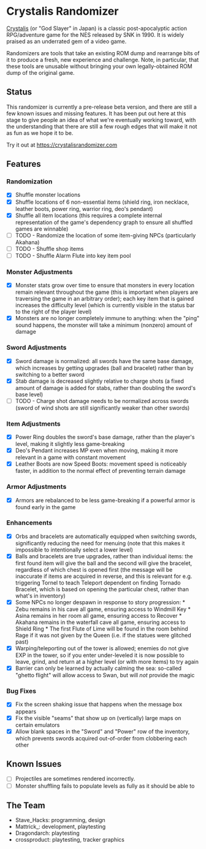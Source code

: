 # Crystalis Randomizer

[Crystalis] (or "God Slayer" in Japan) is a classic post-apocalyptic action
RPG/adventure game for the NES released by SNK in 1990.  It is widely praised as
an underrated gem of a video game.

Randomizers are tools that take an existing ROM dump and rearrange bits of it to
produce a fresh, new experience and challenge.  Note, in particular, that these
tools are unusable without bringing your own legally-obtained ROM dump of the
original game.

[Crystalis]: https://en.wikipedia.org/wiki/Crystalis

## Status

This randomizer is currently a pre-release beta version, and there are
still a few known issues and missing features.  It has been put out here
at this stage to give people an idea of what we're eventually working
toward, with the understanding that there are still a few rough edges that
will make it not as fun as we hope it to be.

Try it out at https://crystalisrandomizer.com

## Features

### Randomization

* [x] Shuffle monster locations
* [x] Shuffle locations of 6 non-essential items (shield ring, iron necklace,
      leather boots, power ring, warrior ring, deo's pendant)
* [x] Shuffle all item locations (this requires a complete internal representation
      of the game's dependency graph to ensure all shuffled games are winnable)
* [ ] TODO - Randomize the location of some item-giving NPCs (particularly Akahana)
* [ ] TODO - Shuffle shop items
* [ ] TODO - Shuffle Alarm Flute into key item pool

### Monster Adjustments

* [x] Monster stats grow over time to ensure that monsters in every location
      remain relevant throughout the game (this is important when players are
      traversing the game in an arbitrary order); each key item that is gained
      increases the difficulty level (which is currently visible in the status bar
      to the right of the player level)
* [x] Monsters are no longer completely immune to anything: when the "ping" sound
      happens, the monster will take a minimum (nonzero) amount of damage

### Sword Adjustments

* [x] Sword damage is normalized: all swords have the same base damage, which
      increases by getting upgrades (ball and bracelet) rather than by switching
      to a better sword
* [x] Stab damage is decreased slightly relative to charge shots (a fixed amount
      of damage is added for stabs, rather than doubling the sword's base level)
* [ ] TODO - Charge shot damage needs to be normalized across swords (sword of wind shots
      are still significantly weaker than other swords)

### Item Adjustments

* [x] Power Ring doubles the sword's base damage, rather than the player's level,
      making it slightly less game-breaking
* [x] Deo's Pendant increases MP even when moving, making it more relevant in a
      game with constant movement
* [x] Leather Boots are now Speed Boots: movement speed is noticeably faster, in
      addition to the normal effect of preventing terrain damage

### Armor Adjustments

* [x] Armors are rebalanced to be less game-breaking if a powerful armor is
      found early in the game

### Enhancements

* [x] Orbs and bracelets are automatically equipped when switching swords,
      significantly reducing the need for menuing (note that this makes it
      impossible to intentionally select a lower level)
* [x] Balls and bracelets are true upgrades, rather than individual items: the
      first found item will give the ball and the second will give the bracelet,
      regardless of which chest is opened first (the message will be inaccurate
      if items are acquired in reverse, and this is relevant for e.g. triggering
      Tornel to teach Teleport dependent on finding Tornado Bracelet, which is
      based on opening the particular chest, rather than what's in inventory)
* [x] Some NPCs no longer despawn in response to story progression:
      * Zebu remains in his cave all game, ensuring access to Windmill Key
      * Asina remains in her room all game, ensuring access to Recover
      * Akahana remains in the waterfall cave all game, ensuring access to
        Shield Ring
      * The first Flute of Lime will be found in the room behind Rage if it was
        not given by the Queen (i.e. if the statues were glitched past)
* [x] Warping/teleporting out of the tower is allowed; enemies do not give EXP in
      the tower, so if you enter under-leveled it is now possible to leave, grind,
      and return at a higher level (or with more items) to try again
* [x] Barrier can only be learned by actually calming the sea: so-called "ghetto
      flight" will allow access to Swan, but will *not* provide the magic

### Bug Fixes

* [x] Fix the screen shaking issue that happens when the message box appears
* [x] Fix the visible "seams" that show up on (vertically) large maps on certain
      emulators
* [x] Allow blank spaces in the "Sword" and "Power" row of the inventory, which
      prevents swords acquired out-of-order from clobbering each other

## Known Issues

* [ ] Projectiles are sometimes rendered incorrectly.
* [ ] Monster shuffling fails to populate levels as fully as it should be able to

## The Team

* Stave_Hacks: programming, design
* Mattrick_: development, playtesting
* Dragondarch: playtesting
* crossproduct: playtesting, tracker graphics
